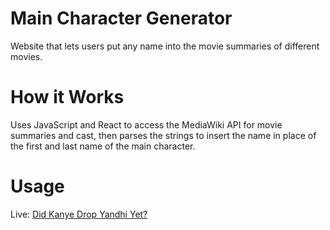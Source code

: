 # Main Character Generator
Website that lets users put any name into the movie summaries of different movies.

# How it Works
Uses JavaScript and React to access the MediaWiki API for movie summaries and cast, then parses the strings to insert the name in place of the first and last name of the main character.

# Usage
Live: <a href="https://jasoncordis.github.io/maincharactergenerator/">Did Kanye Drop Yandhi Yet?</a>
